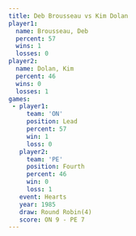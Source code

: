 ```yaml
---
title: Deb Brousseau vs Kim Dolan
player1:              
  name: Brousseau, Deb
  percent: 57         
  wins: 1             
  losses: 0           
player2:              
  name: Dolan, Kim    
  percent: 46         
  wins: 0             
  losses: 1           
games:
 - player1:        
     team: 'ON'    
     position: Lead
     percent: 57   
     win: 1        
     loss: 0       
   player2:          
     team: 'PE'      
     position: Fourth
     percent: 46     
     win: 0          
     loss: 1         
   event: Hearts       
   year: 1985          
   draw: Round Robin(4)
   score: ON 9 - PE 7  
---
```

